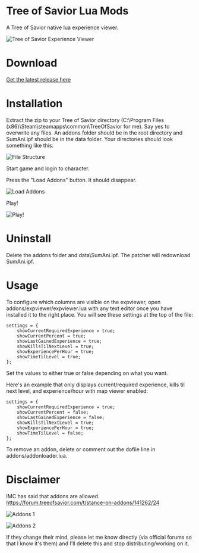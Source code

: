 # Tree of Savior Lua Mods

A Tree of Savior native lua experience viewer.

![Tree of Savior Experience Viewer](http://i.imgur.com/z8xXMvA.jpg)

# Download

[Get the latest release here](https://github.com/Excrulon/Tree-of-Savior-Experience-Viewer-Lua-Mod/releases)

# Installation

 Extract the zip to your Tree of Savior directory (C:\Program Files (x86)\Steam\steamapps\common\TreeOfSavior for me). Say yes to overwrite any files. An addons folder should be in the root directory and SumAni.ipf should be in the data folder. Your directories should look something like this:

![File Structure](http://i.imgur.com/wme1kOc.png)

Start game and login to character.

Press the "Load Addons" button. It should disappear.

![Load Addons](http://i.imgur.com/8ujqiMq.jpg)

Play!
 
![Play!](http://i.imgur.com/z8xXMvA.jpg)

# Uninstall

Delete the addons folder and data\SumAni.ipf. The patcher will redownload SumAni.ipf.

# Usage

To configure which columns are visible on the expviewer, open addons/expviewer/expviewer.lua with any text editor once you have installed it to the right place. You will see these settings at the top of the file:

```
settings = {
	showCurrentRequiredExperience = true;
	showCurrentPercent = true;
	showLastGainedExperience = true;
	showKillsTilNextLevel = true;
	showExperiencePerHour = true;
	showTimeTilLevel = true;
};
```

Set the values to either true or false depending on what you want.

Here's an example that only displays current/required experience, kills til next level, and experience/hour with map viewer enabled:

```
settings = {
	showCurrentRequiredExperience = true;
	showCurrentPercent = false;
	showLastGainedExperience = false;
	showKillsTilNextLevel = true;
	showExperiencePerHour = true;
	showTimeTilLevel = false;
};
```

To remove an addon, delete or comment out the dofile line in addons/addonloader.lua.

# Disclaimer

IMC has said that addons are allowed. https://forum.treeofsavior.com/t/stance-on-addons/141262/24

![Addons 1](http://i.imgur.com/oJ4B99B.png)

![Addons 2](http://i.imgur.com/rxLmSoa.png)

If they change their mind, please let me know directly (via official forums so that I know it's them) and I'll delete this and stop distributing/working on it.
